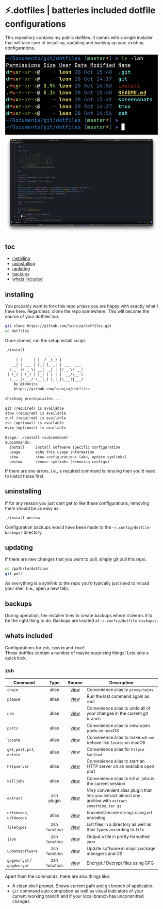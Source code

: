 # ⚡️.dotfiles | batteries included dotfile configurations

This repository contains my public dotfiles. It comes with a single installer that will take care of installing, updating and backing up your existing configurations.

![shell](screenshots/shell.png)
![vim](screenshots/neovim.png)

## toc

- [installing](#installing)
- [uninstalling](#uninstalling)
- [updating](#updating)
- [backups](#backups)
- [whats included](#whats-included)

## installing

You probably want to fork this repo unless you are happy with exactly what I have here. Regardless, clone the repo somewhere. This will become the source of your dotfiles too.

```bash
git clone https://github.com/leonjza/dotfiles.git
cd dotfiles
```

Once cloned, run the setup install script.

```text
./install
      _       _    __ _ _
     | |     | |  / _(_) |
   __| | ___ | |_| |_ _| | ___  ___
  / _` |/ _ \| __|  _| | |/ _ \/ __|
 | (_| | (_) | |_| | | | |  __/\__ \
  \__,_|\___/ \__|_| |_|_|\___||___/
    by @leonjza
    https://github.com/leonjza/dotfiles

checking prerequisites...

git (required) is available
stow (required) is available
curl (required) is available
zsh (optional) is available
nvim (optional) is available

Usage: ./install <subcommand>
Subcommands:
  install     install software specific configuration
  usage       echo this usage information
  stow        stow configurations (aka, update symlinks)
  unstow      remove symlinks (removing configs)
```

If there are any errors, i.e., a required command is missing then you'd need to install those first.

## uninstalling

If for any reason you just cant get to like these configurations, removing them should be as easy as:

```bash
./install unstow
```

Configuration backups would have been made to the `~/.config/dotfile-backups/` directory.

## updating

If there are new changes that you want to pull, simply git pull this repo.

```bash
cd /path/to/dotfiles
git pull
```

As everything is a symlink to the repo you'd typically just need to reload your shell (i.e., open a new tab).

## backups

During operation, the installer tries to create backups where it deems it to be the right thing to do. Backups are located at `~/.config/dotfile-backups/`.

## whats included

Configurations for `zsh`, `neovim` and `tmux`!  
These dotfiles contain a number of maybe surprising things! Lets take a quick look.

### zsh

| Command        | Type           | Source  | Description |
| ------------- |:-------------:|:------:| ------------|
| `chain`      | alias      | [view](https://github.com/leonjza/dotfiles/blob/master/dotfiles.d/zshrc.d/aliases.zsh) | Convenience alias to `proxychains` |
| `please` | alias  | [view](https://github.com/leonjza/dotfiles/blob/master/dotfiles.d/zshrc.d/aliases.zsh) | Run the last command again as root |
| `nah` | alias | [view](https://github.com/leonjza/dotfiles/blob/master/dotfiles.d/zshrc.d/aliases.zsh) | Convenience alias to undo all of your changes in the current git branch |
| `ports` | alias | [view](https://github.com/leonjza/dotfiles/blob/master/dotfiles.d/zshrc.d/aliases.zsh) | Convenience alias to view open ports on macOS |
| `locate` | alias | [view](https://github.com/leonjza/dotfiles/blob/master/dotfiles.d/zshrc.d/aliases.zsh) | Convenience alias to make `mdfind` behave like `locate` on macOS |
| `get`, `post`, `put`, `delete` | alias | [view](https://github.com/leonjza/dotfiles/blob/master/dotfiles.d/zshrc.d/aliases.zsh) | Convenience alias for `httpie $method` |
| `httpserver` | alias | [view](https://github.com/leonjza/dotfiles/blob/master/dotfiles.d/zshrc.d/aliases.zsh) | Convenience alias to start an HTTP server on an available open port |
| `killjobs` | alias | [view](https://github.com/leonjza/dotfiles/blob/master/dotfiles.d/zshrc.d/aliases.zsh) | Convenience alias to kill all jobs in the current session |
| `extract` | zsh plugin | [view](https://github.com/leonjza/dotfiles/blob/master/rc/zshrc) | _Very_ convenient alias plugin that lets you extract almost any archive with `extract something.tar.gz` |
| `urlencode`, `urldecode` | alias | [view](https://github.com/leonjza/dotfiles/blob/master/dotfiles.d/zshrc.d/functions.zsh) | Encode/Decode strings using url encoding |
| `filetypes` | zsh function | [view](https://github.com/leonjza/dotfiles/blob/master/dotfiles.d/zshrc.d/functions.zsh) | List files in a directory as well as their types according to `file` |
| `json` | zsh function | [view](https://github.com/leonjza/dotfiles/blob/master/dotfiles.d/zshrc.d/functions.zsh) | Output a file in pretty formatted json |
| `updatesoftware` | zsh function | [view](https://github.com/leonjza/dotfiles/blob/master/dotfiles.d/zshrc.d/functions.zsh) | Update software in major package managers and OS |
| `gpgencrypt` / `gpgdecrypt` | zsh function | [view](https://github.com/leonjza/dotfiles/blob/master/dotfiles.d/zshrc.d/functions.zsh) | Encrypt / Decrypt files using GPG |

Apart from the commands, there are also things like:

- A clean shell prompt. Shows current path and git branch of applicable.
- `git` command auto completion as well as visual indicators of your current working branch and if your local branch has uncommitted changes.
